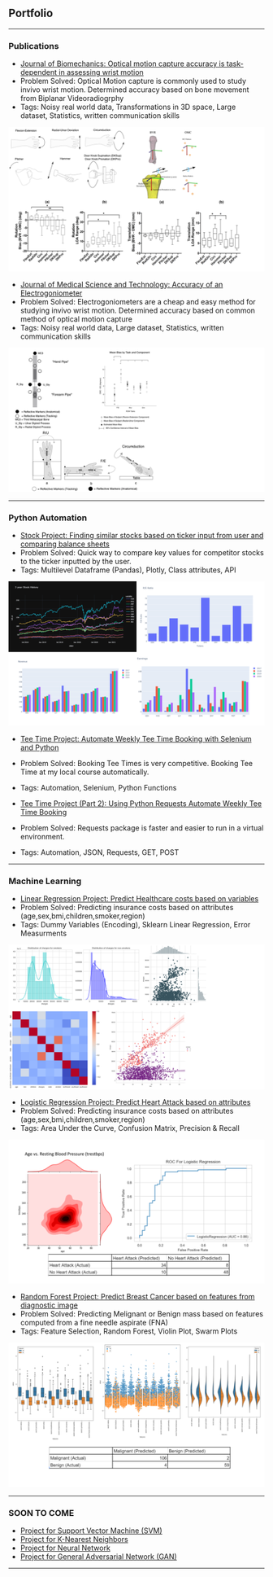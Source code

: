 ## Portfolio

---

### Publications 

- [Journal of Biomechanics: Optical motion capture accuracy is task-dependent in assessing wrist motion](https://www.sciencedirect.com/science/article/abs/pii/S0021929021001421)
- Problem Solved: Optical Motion capture is commonly used to study invivo wrist motion. Determined accuracy based on bone movement from Biplanar Videoradiogrphy
- Tags: Noisy real world data, Transformations in 3D space, Large dataset, Statistics, written communication skills
<img src="images/BVR_paper.png?raw=true"/>


- [Journal of Medical Science and Technology: Accuracy of an Electrogoniometer ](https://www.tandfonline.com/doi/abs/10.1080/03091902.2020.1713240)
- Problem Solved: Electrogoniometers are a cheap and easy method for studying invivo wrist motion. Determined accuracy based on common method of optical motion capture
- Tags: Noisy real world data, Large dataset, Statistics, written communication skills
<img src="images/EG_Paper.png?raw=true"/>

---


### Python Automation

- [Stock Project: Finding similar stocks based on ticker input from user and comparing balance sheets](https://github.com/mchughbrian/StockGutCheck)
- Problem Solved: Quick way to compare key values for competitor stocks to the ticker inputted by the user. 
- Tags: Multilevel Dataframe (Pandas), Plotly, Class attributes, API
<img src="images/SimilarStocks.png?raw=true"/>


- [Tee Time Project: Automate Weekly Tee Time Booking with Selenium and Python](https://github.com/mchughbrian/Selenium_Tee_Time_Automation)
- Problem Solved: Booking Tee Times is very competitive. Booking Tee Time at my local course automatically. 
- Tags: Automation, Selenium, Python Functions


- [Tee Time Project (Part 2): Using Python Requests Automate Weekly Tee Time Booking](https://github.com/mchughbrian/Tee_Time_Requests)
- Problem Solved: Requests package is faster and easier to run in a virtual environment. 
- Tags: Automation, JSON, Requests, GET, POST

---
### Machine Learning
- [Linear Regression Project: Predict Healthcare costs based on variables](https://github.com/mchughbrian/LinearRegression-HealthCosts)
- Problem Solved: Predicting insurance costs based on attributes (age,sex,bmi,children,smoker,region)
- Tags: Dummy Variables (Encoding), Sklearn Linear Regression, Error Measurments
<img src="images/HealthCosts.png?raw=true"/>

- [Logistic Regression Project: Predict Heart Attack based on attributes](https://github.com/mchughbrian/Logistic_Regression_Heart_Attack_Prediction)
- Problem Solved: Predicting insurance costs based on attributes (age,sex,bmi,children,smoker,region)
- Tags: Area Under the Curve, Confusion Matrix, Precision & Recall
<img src="images/Logitic_Heart_attack.png?raw=true"/>

- [Random Forest Project: Predict Breast Cancer based on features from diagnostic image](https://github.com/mchughbrian/Random_Forest_Cancer)
- Problem Solved: Predicting Melignant or Benign mass based on features computed from a fine needle aspirate (FNA)
- Tags: Feature Selection, Random Forest, Violin Plot, Swarm Plots
<img src="images/Cancer_Prediction.png?raw=true"/>

---
### SOON TO COME 
- [Project for Support Vector Machine (SVM)](http://example.com/)
- [Project for K-Nearest Neighbors](http://example.com/)
- [Project for Neural Network](http://example.com/)
- [Project for General Adversarial Network (GAN)](http://example.com/)



---
<!--<p style="font-size:11px">Page template forked from <a href="https://github.com/evanca/quick-portfolio">evanca</a></p>
<!-- Remove above link if you don't want to attibute -->
